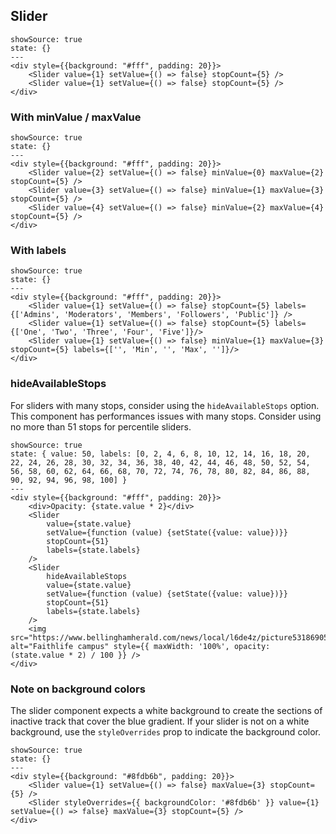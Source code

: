 ## Slider

```react
showSource: true
state: {}
---
<div style={{background: "#fff", padding: 20}}>
	<Slider value={1} setValue={() => false} stopCount={5} />
	<Slider value={1} setValue={() => false} stopCount={5} />
</div>
```

### With minValue / maxValue

```react
showSource: true
state: {}
---
<div style={{background: "#fff", padding: 20}}>
	<Slider value={2} setValue={() => false} minValue={0} maxValue={2} stopCount={5} />
	<Slider value={3} setValue={() => false} minValue={1} maxValue={3} stopCount={5} />
	<Slider value={4} setValue={() => false} minValue={2} maxValue={4} stopCount={5} />
</div>
```

### With labels

```react
showSource: true
state: {}
---
<div style={{background: "#fff", padding: 20}}>
	<Slider value={1} setValue={() => false} stopCount={5} labels={['Admins', 'Moderators', 'Members', 'Followers', 'Public']} />
	<Slider value={1} setValue={() => false} stopCount={5} labels={['One', 'Two', 'Three', 'Four', 'Five']}/>
	<Slider value={1} setValue={() => false} minValue={1} maxValue={3} stopCount={5} labels={['', 'Min', '', 'Max', '']}/>
</div>
```

### hideAvailableStops

For sliders with many stops, consider using the `hideAvailableStops` option.
This component has performances issues with many stops. Consider using no more than 51 stops for percentile sliders.

```react
showSource: true
state: { value: 50, labels: [0, 2, 4, 6, 8, 10, 12, 14, 16, 18, 20, 22, 24, 26, 28, 30, 32, 34, 36, 38, 40, 42, 44, 46, 48, 50, 52, 54, 56, 58, 60, 62, 64, 66, 68, 70, 72, 74, 76, 78, 80, 82, 84, 86, 88, 90, 92, 94, 96, 98, 100] }
---
<div style={{background: "#fff", padding: 20}}>
	<div>Opacity: {state.value * 2}</div>
	<Slider
		value={state.value}
		setValue={function (value) {setState({value: value})}}
		stopCount={51}
		labels={state.labels}
	/>
	<Slider
		hideAvailableStops
		value={state.value}
		setValue={function (value) {setState({value: value})}}
		stopCount={51}
		labels={state.labels}
	/>
	<img src="https://www.bellinghamherald.com/news/local/l6de4z/picture53186905/alternates/LANDSCAPE_1140/Faithlife%201" alt="Faithlife campus" style={{ maxWidth: '100%', opacity: (state.value * 2) / 100 }} />
</div>
```

### Note on background colors

The slider component expects a white background to create the sections of inactive track that cover the blue gradient.
If your slider is not on a white background, use the `styleOverrides` prop to indicate the background color.

```react
showSource: true
state: {}
---
<div style={{background: "#8fdb6b", padding: 20}}>
	<Slider value={1} setValue={() => false} maxValue={3} stopCount={5} />
	<Slider styleOverrides={{ backgroundColor: '#8fdb6b' }} value={1} setValue={() => false} maxValue={3} stopCount={5} />
</div>
```
